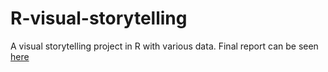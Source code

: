 # R-visual-storytelling

A visual storytelling project in R with various data. Final report can be seen [here](Exercises.md)
